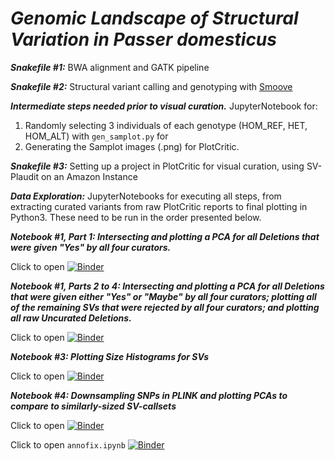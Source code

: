 # ***Genomic Landscape of Structural Variation in ***Passer domesticus******

***Snakefile #1:***
BWA alignment and GATK pipeline

***Snakefile #2:***
Structural variant calling and genotyping with [Smoove](https://github.com/brentp/smoove)

***Intermediate steps needed prior to visual curation.***
JupyterNotebook for: 
1. Randomly selecting 3 individuals of each genotype (HOM_REF, HET, HOM_ALT) with `gen_samplot.py` for
2. Generating the Samplot images (.png) for PlotCritic.

***Snakefile #3:***
Setting up a project in PlotCritic for visual curation, using SV-Plaudit on an Amazon Instance


***Data Exploration:*** JupyterNotebooks for executing all steps, from extracting curated variants from raw PlotCritic reports to final plotting in Python3. These need to be run in the order presented below.


***Notebook #1, Part 1: Intersecting and plotting a PCA for all Deletions that were given "Yes" by all four curators.***

Click to open
[![Binder](https://mybinder.org/badge_logo.svg)](https://mybinder.org/v2/gh/gdaviduu/House-Sparrow-Genome-Analysis.git/main?filepath=Extract_SV_regions_PCA_Part1to4.ipynb)


***Notebook #1, Parts 2 to 4: Intersecting and plotting a PCA for all Deletions that were given either "Yes" or "Maybe" by all four curators; plotting all of the remaining SVs that were rejected by all four curators; and plotting all raw Uncurated Deletions.***

Click to open
[![Binder](https://mybinder.org/badge_logo.svg)](https://mybinder.org/v2/gh/gdaviduu/House-Sparrow-Genome-Analysis.git/main?filepath=Extract_SV_regions_PCA_Part1to4.ipynb)


***Notebook #3: Plotting Size Histograms for SVs***

Click to open
[![Binder](https://mybinder.org/badge_logo.svg)](https://mybinder.org/v2/gh/gdaviduu/House-Sparrow-Genome-Analysis.git/main?filepath=Plotting_Size_Histograms_for_SVs.ipynb)

***Notebook #4: Downsampling SNPs in PLINK and plotting PCAs to compare to similarly-sized SV-callsets***

Click to open
[![Binder](https://mybinder.org/badge_logo.svg)](https://mybinder.org/v2/gh/gdaviduu/House-Sparrow-Genome-Analysis.git/main?filepath=Plotting_PCA_for_Downsampled_SNPs.ipynb)

Click to open `annofix.ipynb`
[![Binder](https://mybinder.org/badge_logo.svg)](https://mybinder.org/v2/gh/gdaviduu/House-Sparrow-Genome-Analysis.git/main?filepath=annofix.ipynb)


